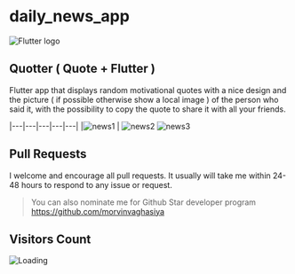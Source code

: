 # daily_news_app

![Flutter logo](img/Flutter.png)

## Quotter ( Quote + Flutter )
Flutter app that displays random motivational quotes with a nice design and the
picture ( if possible otherwise show a local image ) of the person who said it, with the possibility
to copy the quote to share it with all your friends. 


|---|---|---|---|---|
|![news1](https://user-images.githubusercontent.com/102571616/212337134-868ae6fa-8ecf-4008-8c65-a09b905ff899.png) | ![news2](https://user-images.githubusercontent.com/102571616/212337409-d155c0ac-dad4-447a-a048-df16e92a0c2f.png)  ![news3](https://user-images.githubusercontent.com/102571616/212337444-c43776f6-2080-49d3-a979-4414504151b4.png)


## Pull Requests

I welcome and encourage all pull requests. It usually will take me within 24-48 hours to respond to any issue or request.

> You can also nominate me for Github Star developer program
>https://github.com/morvinvaghasiya
## Visitors Count

<img align="left" src = "https://github.com/morvinvaghasiya/daily_news_app/count.svg" alt ="Loading">

